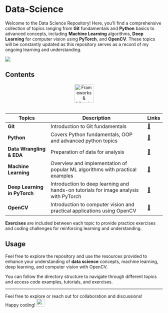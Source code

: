 # Data-Science

Welcome to the Data Science Repository! Here, you'll find a comprehensive collection of topics ranging from **Git** fundamentals and **Python** basics to advanced concepts, including **Machine Learning** algorithms, **Deep Learning** for computer vision using **PyTorch**, and **OpenCV**. These topics will be constantly updated as this repository serves as a record of my ongoing learning and understanding.

<img src = "assets/data_science.gif">

## Contents
<div align="center">
  <img src="https://go-skill-icons.vercel.app/api/icons?i=git,python,pandas,numpy,matplotlib,seaborn,sklearn,pytorch,lightning,opencv" alt="Frameworks & Libraries" height="60"/> </br></br>
</div>

| Topics                        | Description                                                                                 | Links |
|-------------------------------|---------------------------------------------------------------------------------------------|-------|
| **Git**                       | Introduction to Git fundamentals                                                             | [🔗](https://github.com/LuluW8071/Data-Science/tree/main/Git) |
| **Python**                    | Covers Python fundamentals, OOP and advanced python topics                                   | [🔗](https://github.com/LuluW8071/Data-Science/tree/main/00_Python/Notebooks) |
| **Data Wrangling & EDA**      | Preparation of data for analysis                                                             | [🔗](https://github.com/LuluW8071/Data-Science/tree/main/01_Data_Wrangling_and_EDA) |
| **Machine Learning**          | Overview and implementation of popular ML algorithms with practical examples                 | [🔗](https://github.com/LuluW8071/Data-Science/tree/main/02_Machine_Learning) |
| **Deep Learning in PyTorch**  | Introduction to deep learning and hands-on tutorials for image analysis with PyTorch         | [🔗](https://github.com/LuluW8071/Data-Science/tree/main/03_Deep_Learning_in_PyTorch) |
| **OpenCV**                    | Introduction to computer vision and practical applications using OpenCV                      | [🔗](https://github.com/LuluW8071/Data-Science/tree/main/05_OpenCV) |

**Exercises** are included between each topic to provide practice exercises and coding challenges for reinforcing learning and understanding.

## Usage
Feel free to explore the repository and use the resources provided to enhance your understanding of **data science** concepts, machine learning, deep learning, and computer vision with OpenCV. 

You can follow the directory structure to navigate through different topics and access code examples, tutorials, and exercises.

---

Feel free to explore or reach out for collaboration and discussions! </br>
Happy coding! <img src="https://user-images.githubusercontent.com/74038190/213844263-a8897a51-32f4-4b3b-b5c2-e1528b89f6f3.png" width="25px" /> </br>
